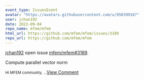 ```yaml
---
event_type: IssuesEvent
avatar: "https://avatars.githubusercontent.com/u/95039916?"
user: jchan192
date: 2022-09-04
repo_name: mfem/mfem
html_url: https://github.com/mfem/mfem/issues/3189
repo_url: https://github.com/mfem/mfem
---
```


<a href='https://github.com/jchan192' target='_blank'>jchan192</a> open issue <a href='https://github.com/mfem/mfem/issues/3189' target='_blank'>mfem/mfem#3189</a>.

<p>Compute parallel vector norm</p><small>Hi MFEM community,...</small><a href='https://github.com/mfem/mfem/issues/3189' target='_blank'>View Comment</a>